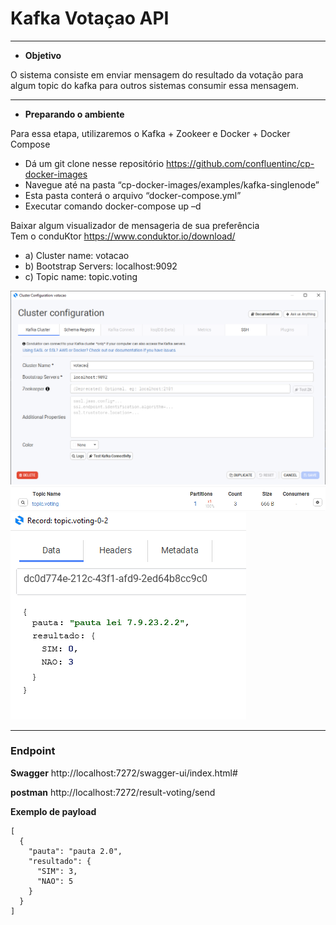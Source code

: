 # Kafka Votaçao API

---

* **Objetivo**

O sistema consiste em enviar mensagem do resultado da votação para algum topic do kafka para outros sistemas consumir essa mensagem.

---

* **Preparando o ambiente**

 Para essa etapa, utilizaremos o Kafka + Zookeer e Docker + Docker Compose
  * Dá um git clone nesse repositório https://github.com/confluentinc/cp-docker-images
  * Navegue até na pasta “cp-docker-images/examples/kafka-singlenode”
  * Esta pasta conterá o arquivo “docker-compose.yml”
  * Executar comando docker-compose up –d

Baixar algum visualizador de mensageria de sua preferência<br />Tem o conduKtor https://www.conduktor.io/download/
- a) Cluster name: votacao
- b) Bootstrap Servers: localhost:9092
- c) Topic name: topic.voting

![alt text](Capturar1.PNG)
![alt text](Capturar2.PNG)
![alt text](Capturar3.PNG)

---

### Endpoint 

**Swagger**
http://localhost:7272/swagger-ui/index.html#

**postman** http://localhost:7272/result-voting/send


**Exemplo de payload**
```
[
  {
    "pauta": "pauta 2.0",
    "resultado": {
      "SIM": 3,
      "NAO": 5
    }
  }
]
```